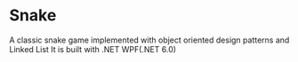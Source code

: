 # Snake
A classic snake game implemented with object oriented design patterns and Linked List
It is built with .NET WPF(.NET 6.0)


